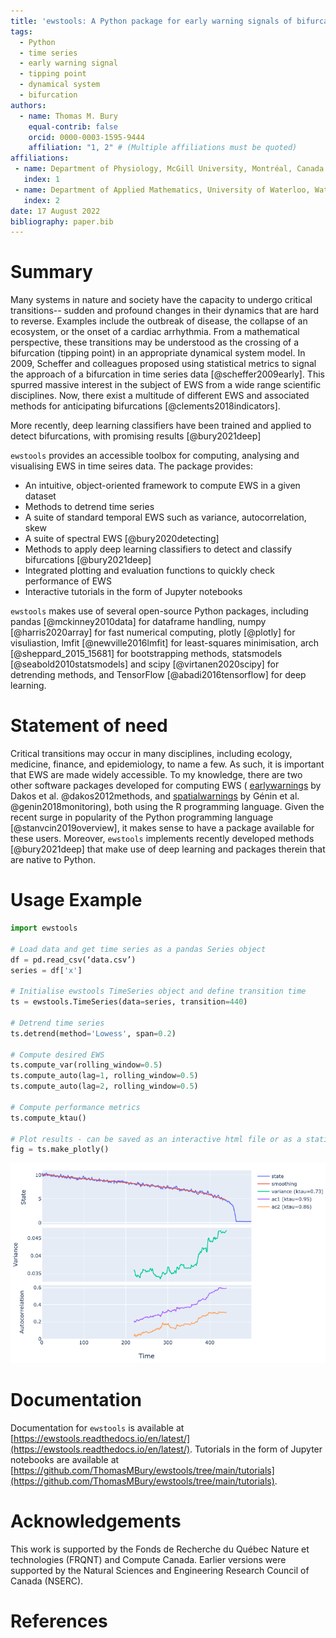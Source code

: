 ```yaml
---
title: 'ewstools: A Python package for early warning signals of bifurcations in time series data'
tags:
  - Python
  - time series
  - early warning signal
  - tipping point
  - dynamical system
  - bifurcation
authors:
  - name: Thomas M. Bury
    equal-contrib: false
    orcid: 0000-0003-1595-9444
    affiliation: "1, 2" # (Multiple affiliations must be quoted)
affiliations:
 - name: Department of Physiology, McGill University, Montréal, Canada
   index: 1
 - name: Department of Applied Mathematics, University of Waterloo, Waterloo, Canada
   index: 2
date: 17 August 2022
bibliography: paper.bib
---
```



# Summary

Many systems in nature and society have the capacity to undergo critical transitions--
sudden and profound changes in their dynamics that are hard to reverse.
Examples include the outbreak of disease, the collapse of an ecosystem, or the onset 
of a cardiac arrhythmia.
From a mathematical perspective, these transitions may be understood as the 
crossing of a bifurcation (tipping point) in an appropriate dynamical system model.
In 2009, Scheffer and colleagues proposed using statistical metrics to signal the
approach of a bifurcation in time series data [@scheffer2009early].
This spurred massive interest in the subject of EWS from a wide range scientific disciplines.
Now, there exist a multitude of different EWS and associated methods for
anticipating bifurcations [@clements2018indicators].

More recently, deep learning 
classifiers have been trained and applied to detect bifurcations, with promising 
results [@bury2021deep]



`ewstools` provides an accessible toolbox for computing, analysing and 
visualising EWS in time seires data. The package provides:

- An intuitive, object-oriented framework to compute EWS in a given dataset
- Methods to detrend time series
- A suite of standard temporal EWS such as variance, autocorrelation, skew
- A suite of spectral EWS [@bury2020detecting]
- Methods to apply deep learning classifiers to detect and classify bifurcations [@bury2021deep]
- Integrated plotting and evaluation functions to quickly check performance of EWS
- Interactive tutorials in the form of Jupyter notebooks



`ewstools` makes use of several open-source Python packages, including
pandas [@mckinney2010data] for dataframe handling, 
numpy [@harris2020array] for fast numerical computing, 
plotly [@plotly] for visuliastion, 
lmfit [@newville2016lmfit] for least-squares minimisation, 
arch [@sheppard_2015_15681] for bootstrapping methods, 
statsmodels [@seabold2010statsmodels] and scipy [@virtanen2020scipy] for detrending methods, 
and TensorFlow [@abadi2016tensorflow] for deep learning.




# Statement of need

Critical transitions may occur in many disciplines, including ecology, medicine,
finance, and epidemiology, to name a few. As such, it is important that EWS are made 
widely accessible. To my knowledge, there are two other software packages developed for
computing EWS (
[earlywarnings](https://cran.r-project.org/web/packages/earlywarnings/index.html) by Dakos et al. @dakos2012methods,
and 
[spatialwarnings](https://cran.r-project.org/web/packages/spatialwarnings/index.html) by Génin et al. @genin2018monitoring),
both using the R programming language.
Given the recent surge in popularity of the Python programming language [@stanvcin2019overview],
it makes sense to have a package available for these users.
Moreover, `ewstools` implements recently developed methods [@bury2021deep] that make use of deep learning
and packages therein that are native to Python.



<!-- 
]), both using the R programming language. 




EWS are applicable to a wide range of scientific domains, making it important, it is important that they are made accessible
to researchers spanning many different scientific domains and coding backgrounds.
To my knowledge there exist two other software packages for computing EWS, 
both using the R programming language.
[earlywarnings](https://cran.r-project.org/web/packages/earlywarnings/index.html) [@dakos2012methods] is a
popular package for computing early warning signals in time series data, and 
[spatialwarnings](https://cran.r-project.org/web/packages/spatialwarnings/index.html) [@genin2018monitoring]
was developed to compute EWS in spatial data, with particular application to
ecosystem degradation.
Given the recent surge in popularity of the Python programming language [@stanvcin2019overview],
ewstools provides a convenient tool for these researchers and data scientists who primarily
work in Python.


I believe that an EWS package in Python will complement these existing packages, by allowing
for additional testing and cross validation of EWS, whilst also appealing to those
who primarily work in Python. 
 


The use of python in the area of data science and machine learning has reached
unprecedented levels, largely thanks to its ecosystem of open-source libraries [@stanvcin2019overview].
As such, it is important that a python package exists for EWS.


 -->


# Usage Example

```python
import ewstools

# Load data and get time series as a pandas Series object
df = pd.read_csv(‘data.csv’)
series = df['x']

# Initialise ewstools TimeSeries object and define transition time
ts = ewstools.TimeSeries(data=series, transition=440)

# Detrend time series
ts.detrend(method='Lowess', span=0.2)

# Compute desired EWS
ts.compute_var(rolling_window=0.5)
ts.compute_auto(lag=1, rolling_window=0.5)
ts.compute_auto(lag=2, rolling_window=0.5)

# Compute performance metrics
ts.compute_ktau()

# Plot results - can be saved as an interactive html file or as a static image
fig = ts.make_plotly()
```

![Output of plotting function in usage example.\label{fig:Figure 1}](figure1.png)


# Documentation

Documentation for `ewstools` is available at 
[https://ewstools.readthedocs.io/en/latest/](https://ewstools.readthedocs.io/en/latest/).
Tutorials in the form of Jupyter notebooks are available at
[https://github.com/ThomasMBury/ewstools/tree/main/tutorials](https://github.com/ThomasMBury/ewstools/tree/main/tutorials).




# Acknowledgements

This work is supported by the 
Fonds de Recherche du Québec Nature et technologies (FRQNT)
and Compute Canada. Earlier versions were supported by the 
Natural Sciences and Engineering Research Council of Canada (NSERC).


# References